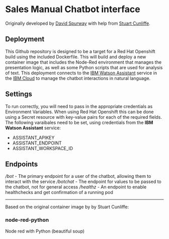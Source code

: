 # Sales Manual Chatbot interface
Originally developed by [David Spurway](https://github.com/DSpurway/node-red-sales-manual) with help from [Stuart Cunliffe](https://github.com/cunlifs/node-red-sales-manual).

## Deployment
This Github repository is designed to be a target for a Red Hat Openshift build using the included Dockerfile. This will build and deploy a new container image that includes the Node-Red environment that manages the presentation logic, as well as some Python scripts that are used for analysis of text. This deployment connects to the [IBM Watson Assistant](https://cloud.ibm.com/catalog/services/watson-assistant) service in the [IBM Cloud](https://cloud.ibm.com/) to manage the chatbot interactions in natural language.

## Settings
To run correctly, you will need to pass in the appropriate credentials as Environment Variables. When using Red Hat Openshift this can be done using a Secret resource with key-value pairs for each of the required fields. The following varaibales need to be set, using credentials from the **IBM Watson Assistant** service:
- ASSISTANT_APIKEY
- ASSISTANT_ENDPOINT
- ASSISTANT_WORKSPACE_ID

## Endpoints
*/bot* - The primary endpoint for a user of the chatbot, allowing them to interact with the service
*/botchat* - The endpoint for values to be passed to the chatbot, not for general access
*/healthz* - An endpoint to enable healthchecks and get confirmation of a running pod

---
Based on the original container image by by Stuart Cunliffe:
### node-red-python
Node red with Python (beautiful soup)
